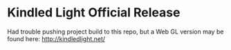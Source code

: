 # Kindled Light Official Release

Had trouble pushing project build to this repo, but a Web GL version may be found here: http://kindledlight.net/
